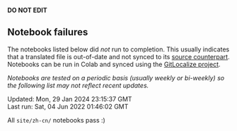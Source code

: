 __DO NOT EDIT__

## Notebook failures

The notebooks listed below did *not* run to completion. This usually indicates
that a translated file is out-of-date and not synced to its
[source counterpart](../en-snapshot/). Notebooks can be run in Colab and synced
using the [GitLocalize project](https://gitlocalize.com/tensorflow/docs-l10n).

*Notebooks are tested on a periodic basis (usually weekly or bi-weekly) so the
following list may not reflect recent updates.*

Updated: Mon, 29 Jan 2024 23:15:37 GMT<br/>
Last run: Sat, 04 Jun 2022 01:46:02 GMT

All <code>site/zh-cn/</code> notebooks pass :)

